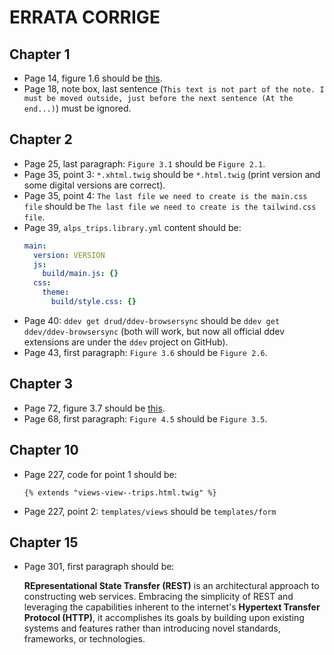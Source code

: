 # ERRATA CORRIGE

## Chapter 1

* Page 14, figure 1.6 should be [this](ERRATA/1.6.png).
* Page 18, note box, last sentence (`This text is not part of the note. I must be moved outside, just before the next sentence (At the end...)`) must be ignored. 

## Chapter 2

* Page 25, last paragraph: `Figure 3.1` should be `Figure 2.1`.
* Page 35, point 3: `*.xhtml.twig` should be `*.html.twig` (print version and some digital versions are correct).
* Page 35, point 4: `The last file we need to create is the main.css file` should be `The last file we need to create is the tailwind.css file`.
* Page 39, `alps_trips.library.yml` content should be:
  ```yml
  main:
    version: VERSION
    js:
      build/main.js: {}
    css:
      theme:
        build/style.css: {}
  ```
* Page 40: `ddev get drud/ddev-browsersync` should be `ddev get ddev/ddev-browsersync` (both will work, but now all official ddev extensions are under the `ddev` project on GitHub).
* Page 43, first paragraph: `Figure 3.6` should be `Figure 2.6`.

## Chapter 3

* Page 72, figure 3.7 should be [this](ERRATA/3.7.png).
* Page 68, first paragraph: `Figure 4.5` should be `Figure 3.5`.

## Chapter 10

* Page 227, code for point 1 should be:
  ```twig
  {% extends "views-view--trips.html.twig" %}
  ```
* Page 227, point 2: `templates/views` should be `templates/form`

## Chapter 15

* Page 301, first paragraph should be:
  
  **REpresentational State Transfer (REST)** is an architectural approach to constructing web services. Embracing the simplicity of REST and leveraging the capabilities inherent to the internet's **Hypertext Transfer Protocol (HTTP)**, it accomplishes its goals by building upon existing systems and features rather than introducing novel standards, frameworks, or technologies.
